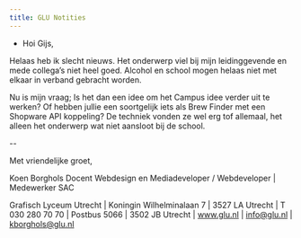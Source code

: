 ```yaml
---
title: GLU Notities
---
```


- Hoi Gijs,

Helaas heb ik slecht nieuws. 
Het onderwerp viel bij mijn leidinggevende en mede collega’s niet heel goed. Alcohol en school mogen helaas niet met elkaar in verband gebracht worden.

Nu is mijn vraag; Is het dan een idee om het Campus idee verder uit te werken? 
Of hebben jullie een soortgelijk iets als Brew Finder met een Shopware API koppeling? 
De techniek vonden ze wel erg tof allemaal, het alleen het onderwerp wat niet aansloot bij de school.


--

Met vriendelijke groet,

Koen Borghols 
Docent Webdesign en Mediadeveloper / Webdeveloper | Medewerker SAC

Grafisch Lyceum Utrecht | Koningin Wilhelminalaan 7 | 3527 LA Utrecht | T 030 280 70 70 | 
Postbus 5066 | 3502 JB Utrecht | www.glu.nl | info@glu.nl | kborghols@glu.nl

